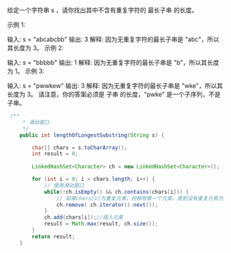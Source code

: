 给定一个字符串 s ，请你找出其中不含有重复字符的 最长子串 的长度。

 

示例 1:

输入: s = "abcabcbb"
输出: 3 
解释: 因为无重复字符的最长子串是 "abc"，所以其长度为 3。
示例 2:

输入: s = "bbbbb"
输出: 1
解释: 因为无重复字符的最长子串是 "b"，所以其长度为 1。
示例 3:

输入: s = "pwwkew"
输出: 3
解释: 因为无重复字符的最长子串是 "wke"，所以其长度为 3。
     请注意，你的答案必须是 子串 的长度，"pwke" 是一个子序列，不是子串。

```java
 /**
     * 滑动窗口
     */
    public int lengthOfLongestSubstring(String s) {

        char[] chars = s.toCharArray();
        int result = 0;
		
        LinkedHashSet<Character> ch = new LinkedHashSet<Character>();

        for (int i = 0; i < chars.length; i++) {
            // 使用滑动窗口
            while(!ch.isEmpty() && ch.contains(chars[i])) {
                // 如果chars[i]为重复元素，则移除第一个元素，直到没有重复元素为止
                ch.remove( ch.iterator().next());
            }
            ch.add(chars[i]);//插入元素
            result = Math.max(result, ch.size());
        }
        return result;
    }
```

